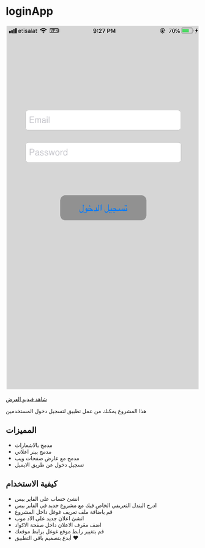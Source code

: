 # loginApp




![screenShot](https://raw.githubusercontent.com/abdomuftah/loginApp/master/media/screenShot.PNG)


[شاهد فيديو العرض ](https://youtu.be/ytsSZU-fJh8)





هذا المشروع يمكنك من عمل تطبيق لتسجيل دخول المستخدمين 

## المميزات 
- مدمج بالاشعارات
- مدمج ببنر اعلاني 
- مدمج مع عارض صفحات ويب  
- تسجيل دخول عن طريق الايميل 


## كيفية الاستخدام 
- انشئ حساب على الفاير بيس 
- ادرج البندل التعريفي الخاص فيك مع مشروع جديد في الفاير بيس
- قم باضافة ملف تعريف غوغل داخل المشروع 
- انشئ اعلان جديد على الاد موب 
- اضف معَرف الاعلان داخل صفحة الاكواد 
- قم بتغيير رابط موقع غوغل برابط موقعك
- أبدع بتصميم باقي التطبيق ♥
